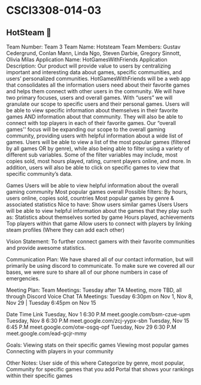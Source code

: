 # CSCI3308-014-03
## HotSteam 💨

Team Number: Team 3
Team Name: Hotsteam
Team Members: Gustav Cedergrund, Conlan Mann, Linda Ngo, Steven Darbie, Gregory Sinnott, Olivia Milas
Application Name: HotGamesWithFriends
Application Description: 
Our product will provide value to users by centralizing important and interesting data about games, specific communities, and users’ personalized communities. HotGamesWithFriends will be a web app that consolidates all the information users need about their favorite games and helps them connect with other users in the community. We will have two primary focuses, users and overall games. 
With “users” we will granulate our scope to specific users and their personal games. Users will be able to view specific information about themselves in their favorite games AND information about that community. They will also be able to connect with top players in each of their favorite games. 
Our “overall games'' focus will be expanding our scope to the overall gaming community, providing users with helpful information about a wide list of games. Users will be able to view a list of the most popular games (filtered by all games OR by genre), while also being able to filter using a variety of different sub variables. Some of the filter variables may include, most copies sold, most hours played, rating, current players online, and more. In addition, users will also be able to click on specific games to view that specific community’s data.

Games
Users will be able to view helpful information about the overall gaming community
Most popular games overall
Possible filters: By hours, users online, copies sold, countries
Most popular games by genre & associated statistics
Nice to have: Show users similar games
Users
Users will be able to view helpful information about the games that they play such as:
Statistics about themselves sorted by game
Hours played, achievements
Top players within that game
Allow users to connect with players by linking steam profiles (Where they can add each other)

Vision Statement: To further connect gamers with their favorite communities and provide awesome statistics.

Communication Plan:
We have shared all of our contact information, but will primarily be using discord to communicate. To make sure we covered all our bases, we were sure to share all of our phone numbers in case of emergencies.

Meeting Plan:
Team Meetings: Tuesday after TA Meeting, more TBD, all through Discord Voice Chat
TA Meetings: Tuesday 6:30pm on Nov 1, Nov 8, Nov 29 | Tuesday 6:45pm on Nov 15

Date
Time
Link
Tuesday, Nov 1
6:30 P.M
meet.google.com/bsm-czue-upm
Tuesday, Nov 8
6:30 P.M
meet.google.com/zcj-yypx-sbn
Tuesday, Nov 15
6:45 P.M
meet.google.com/otw-osgq-opf
Tuesday, Nov 29
6:30 P.M
meet.google.com/ead-gcjr-mmy


Goals:
Viewing stats on their specific games
Viewing most popular games
Connecting with players in your community

Other Notes:
User side of this where
Categorize by genre, most popular, 
Community for specific games that you add
Portal that shows your rankings within their specific games
